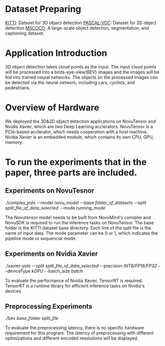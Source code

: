 # Dataset Preparing

[KITTI](http://www.cvlibs.net/datasets/kitti/): Dataset for 3D object detection
[PASCAL-VOC](http://host.robots.ox.ac.uk/pascal/VOC/): Dataset for 2D object detection
[MSCOCO](https://cocodataset.org/#home): A large-scale object detection, segmentation, and captioning dataset.

# Application Introduction

3D object detection takes cloud points as the input. The input cloud points will be processed into a birds-eye-view(BEV) images and the images will be fed into trained neural networks. The objects on the processed images can be detected via the neural network, including cars, cyclists, and pedestrians. 

# Overview of Hardware

We deployed the 3D&2D object detection applications on NovuTensor and Nvidia Xavier, which are two Deep Learning acclerators. NovuTenosr is a PCIe-based acclerator, which needs cooperation with a host machine. Nvidia Xavier is an embedded module, which contains its own CPU, GPU, memory. 

# To run the experiments that in the paper, three parts are included. 

## Experiments on NovuTesnor
./complex_yolo --model *novu_model* --base *folder_of_datasets* --split *split_file_of_data_selected* --mode *running_mode*

The Novutensor model needs to be built from NovuMind's comipler and NovuSDK is required to run the inference tasks on NovuTensor. The base folder is the KITTI dataset base directory. Each line of the split file is the name of input data. The mode parameter can be 0 or 1, which indicates the pipeline mode or sequencial mode.

## Experiments on Nvidia Xavier
./xavier-yolo --split *split_file_of_data_selected* --precision *INT8/FP16/FP32* --deviceType *kGPU* --batch_size *batch* 

To evaluate the performance of Nvidia Xavier, TensorRT is required. TensorRT is a runtime library for efficient inference tasks on Nvidia's devices. 

## Preprocessing Experiments

./bev *base_folder* *split_file*

To evaluate the preprocessing latency, there is no specific hardware requirement for this program. The latency of preprocessing with different optimizations and different encoded resolutions will be displayed.
